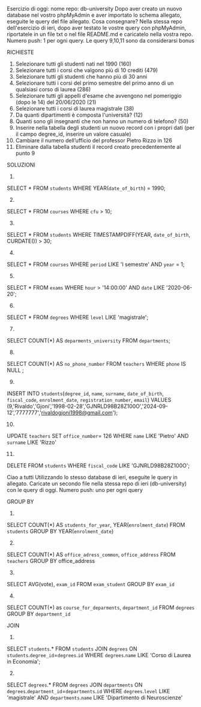 Esercizio di oggi: nome repo: db-university
Dopo aver creato un nuovo database nel vostro phpMyAdmin e aver importato lo schema allegato, eseguite le query del file allegato.
Cosa consegnare? Nella stessa repo dell'esercizio di ieri, dopo aver testato le vostre query con phpMyAdmin, riportatele in un file txt o nel file README.md e caricatelo nella vostra repo.
Numero push: 1 per ogni query.
Le query 9,10,11 sono da considerarsi bonus


RICHIESTE

1. Selezionare tutti gli studenti nati nel 1990 (160)
2. Selezionare tutti i corsi che valgono più di 10 crediti (479)
3. Selezionare tutti gli studenti che hanno più di 30 anni
4. Selezionare tutti i corsi del primo semestre del primo anno di un qualsiasi corso di
laurea (286)
5. Selezionare tutti gli appelli d'esame che avvengono nel pomeriggio (dopo le 14) del
20/06/2020 (21)
6. Selezionare tutti i corsi di laurea magistrale (38)
7. Da quanti dipartimenti è composta l'università? (12)
8. Quanti sono gli insegnanti che non hanno un numero di telefono? (50)
9. Inserire nella tabella degli studenti un nuovo record con i propri dati (per il campo
degree_id, inserire un valore casuale)
10. Cambiare il numero dell’ufficio del professor Pietro Rizzo in 126
11. Eliminare dalla tabella studenti il record creato precedentemente al punto 9



SOLUZIONI

1. 
SELECT *
FROM `students`
WHERE YEAR(`date_of_birth`) = 1990;

2.
SELECT *
FROM `courses`
WHERE `cfu` > 10;

3.
SELECT *
FROM `students` 
WHERE TIMESTAMPDIFF(YEAR, `date_of_birth`, CURDATE()) > 30;

4.
SELECT * 
FROM `courses` 
WHERE `period` LIKE 'I semestre'
AND `year` = 1;

5.
SELECT * 
FROM `exams`
WHERE  `hour` > '14:00:00'
AND `date` LIKE '2020-06-20';

6.
SELECT * 
FROM `degrees` 
WHERE `level` LIKE 'magistrale';

7.
SELECT COUNT(*) AS `deparments_university`
FROM `departments`;

8.
SELECT COUNT(*) AS `no_phone_number`
FROM `teachers` 
WHERE `phone` IS NULL ; 

9.
INSERT INTO `students`(`degree_id`, `name`, `surname`, `date_of_birth`, `fiscal_code`, `enrolment_date`, `registration_number`, `email`) VALUES (9,'Rivaldo','Gjoni','1998-02-28','GJNRLD98B28Z100O','2024-09-12','7777777','rivaldogjoni1998@gmail.com');

10.
UPDATE `teachers` 
SET `office_number`= 126
WHERE `name` LIKE 'Pietro'
AND `surname` LIKE 'Rizzo'

11.
DELETE FROM `students` 
WHERE `fiscal_code` LIKE 'GJNRLD98B28Z100O';


Ciao a tutti
Utilizzando lo stesso database di ieri, eseguite le query in allegato. Caricate un secondo file nella stessa repo di ieri (db-university) con le query di oggi.
Numero push: uno per ogni query

GROUP BY

1.
SELECT COUNT(*) AS `students_for_year`, YEAR(`enrolment_date`)
FROM `students`
GROUP BY YEAR(`enrolment_date`)

2.
SELECT COUNT(*) AS `office_adress_common`, `office_address`
FROM `teachers`
GROUP BY office_address

3.
SELECT AVG(vote), `exam_id`
FROM `exam_student`
GROUP BY `exam_id`

4.
SELECT COUNT(*) as `course_for_deparments`, `department_id`
FROM `degrees`
GROUP BY `department_id`


JOIN

1.
SELECT `students`.*
FROM `students`
JOIN `degrees` ON `students`.`degree_id`=`degrees`.`id`
WHERE `degrees`.`name` LIKE 'Corso di Laurea in Economia';

2.
SELECT `degrees`.*
FROM `degrees`
JOIN `departments` ON `degrees`.`department_id`=`departments`.`id`
WHERE `degrees`.`level` LIKE 'magistrale'
AND `departments`.`name` LIKE 'Dipartimento di Neuroscienze'


